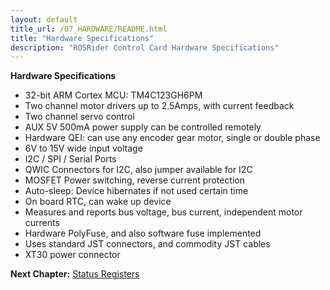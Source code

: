 ```yaml
---
layout: default
title_url: /07_HARDWARE/README.html
title: "Hardware Specifications"
description: "ROSRider Control Card Hardware Specifications"
---
```


**Hardware Specifications**

- 32-bit ARM Cortex MCU: TM4C123GH6PM
- Two channel motor drivers up to 2.5Amps, with current feedback
- Two channel servo control
- AUX 5V 500mA power supply can be controlled remotely
- Hardware QEI: can use any encoder gear motor, single or double phase
- 6V to 15V wide input voltage
- I2C / SPI / Serial Ports
- QWIC Connectors for I2C, also jumper available for I2C
- MOSFET Power switching, reverse current protection
- Auto-sleep: Device hibernates if not used certain time
- On board RTC, can wake up device
- Measures and reports bus voltage, bus current, independent motor currents
- Hardware PolyFuse, and also software fuse implemented
- Uses standard JST connectors, and commodity JST cables
- XT30 power connector

__Next Chapter:__ [Status Registers](../09_SIMULATIONS/README.md)
